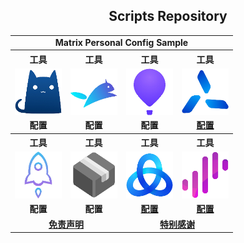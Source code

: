 <div align="center">
  <h2>Scripts Repository</h2>
</div>

<!------------------
<div align="center">
  <a href="https://github.com/Centralmatrix3/Scripts">
    <img src="https://github-readme-stats.vercel.app/api/pin/?username=Centralmatrix3&repo=Scripts&theme=transparent" />
  </a>
</div>
------------------->

<div align="center">
  <table>
    <tr>
      <td align="center" colspan="4"><strong>Matrix Personal Config Sample</strong></td>
    </tr>
    <tr>
      <th><strong>工具</strong></th>
      <th><strong>工具</strong></th>
      <th><strong>工具</strong></th>
      <th><strong>工具</strong></th>
    </tr>
    <tr>
      <td align="center"><img src="https://raw.githubusercontent.com/Centralmatrix3/Scripts/master/Gallery/Color/Clash.png" alt="Clash" align="center" height="75" width="75"></td>
      <td align="center"><img src="https://raw.githubusercontent.com/Centralmatrix3/Scripts/master/Gallery/Color/Egern.png" alt="Egern" align="center" height="75" width="75"></td>
      <td align="center"><img src="https://raw.githubusercontent.com/Centralmatrix3/Scripts/master/Gallery/Color/Loon.png" alt="Loon" align="center" height="75" width="75"></td>
      <td align="center"><img src="https://raw.githubusercontent.com/Centralmatrix3/Scripts/master/Gallery/Color/QuantumultX.png" alt="QuantumultX" align="center" height="75" width="75"></td>
    </tr>
    <tr>
      <td align="center"><strong>配置</strong></td>
      <td align="center"><strong>配置</strong></td>
      <td align="center"><strong>配置</strong></td>
      <td align="center"><a href="https://raw.githubusercontent.com/Centralmatrix3/Scripts/master/QuantumultX/matrix.conf"><strong>配置</strong></a></td>
    </tr>
    <tr>
      <th><strong>工具</strong></th>
      <th><strong>工具</strong></th>
      <th><strong>工具</strong></th>
      <th><strong>工具</strong></th>
    </tr>
    <tr>
      <td align="center"><img src="https://raw.githubusercontent.com/Centralmatrix3/Scripts/master/Gallery/Color/Shadowrocket.png" alt="Shadowrocket" align="center" height="75" width="75"></td>
      <td align="center"><img src="https://raw.githubusercontent.com/Centralmatrix3/Scripts/master/Gallery/Color/Sing-box.png" alt="Sing-box" align="center" height="75" width="75"></td>
      <td align="center"><img src="https://raw.githubusercontent.com/Centralmatrix3/Scripts/master/Gallery/Color/Stash.png" alt="Stash" align="center" height="75" width="75"></td>
      <td align="center"><img src="https://raw.githubusercontent.com/Centralmatrix3/Scripts/master/Gallery/Color/Surge.png" alt="Surge" align="center" height="75" width="75"></td>
    </tr>
    <tr>
      <td align="center"><strong>配置</strong></td>
      <td align="center"><strong>配置</strong></td>
      <td align="center"><a href="https://raw.githubusercontent.com/Centralmatrix3/Scripts/master/Stash/matrix.yaml"><strong>配置</strong></a></td>
      <td align="center"><a href="https://raw.githubusercontent.com/Centralmatrix3/Scripts/master/Surge/matrix.conf"><strong>配置</strong></a></td>
    </tr>
    <tr>
      <td align="center" colspan="2"><strong><a href="https://github.com/Centralmatrix3/Scripts/blob/master/Source/Desc/Disclaimer.md">免责声明</a></strong></td>
      <td align="center" colspan="2"><strong><a href="https://github.com/Centralmatrix3/Scripts/blob/master/Source/Desc/SpecialThank.md">特别感谢</a></strong></td>
    </tr>
  </table>
</div>

<!------------------
<div align="center">
  <table>
    <tr>
      <th><strong>工具</strong></th>
      <th><strong>工具</strong></th>
      <th><strong>工具</strong></th>
      <th><strong>工具</strong></th>
    </tr>
    <tr>
      <td><img src="https://raw.githubusercontent.com/Centralmatrix3/Scripts/master/Gallery/Special/Clash.png" alt="Clash" align="center" height="75" width="75"></td>
      <td align="center"><strong>配置</strong></td>
      <td><img src="https://raw.githubusercontent.com/Centralmatrix3/Scripts/master/Gallery/Special/Egern.png" alt="Egern" align="center" height="75" width="75"></td>
      <td align="center"><strong>配置</strong></td>
    </tr>
    <tr>
      <td><img src="https://raw.githubusercontent.com/Centralmatrix3/Scripts/master/Gallery/Special/Loon.png" alt="Loon" align="center" height="75" width="75"></td>
      <td align="center"><strong>配置</strong></td>
      <td><img src="https://raw.githubusercontent.com/Centralmatrix3/Scripts/master/Gallery/Special/QuantumultX.png" alt="QuantumultX" align="center" height="75" width="75"></td>
      <td align="center"><a href="https://raw.githubusercontent.com/Centralmatrix3/Scripts/master/QuantumultX/matrix.conf"><strong>配置</strong></a></td>
    </tr>
    <tr>
      <td><img src="https://raw.githubusercontent.com/Centralmatrix3/Scripts/master/Gallery/Special/Shadowrocket.png" alt="Shadowrocket" align="center" height="75" width="75"></td>
      <td align="center"><strong>配置</strong></td>
      <td><img src="https://raw.githubusercontent.com/Centralmatrix3/Scripts/master/Gallery/Special/Sing-box.png" alt="Sing-box" align="center" height="75" width="75"></td>
      <td align="center"><strong>配置</strong></td>
    </tr>
    <tr>
      <td><img src="https://raw.githubusercontent.com/Centralmatrix3/Scripts/master/Gallery/Special/Stash.png" alt="Stash" align="center" height="75" width="75"></td>
      <td align="center"><a href="https://raw.githubusercontent.com/Centralmatrix3/Scripts/master/Stash/matrix.yaml"><strong>配置</strong></a></td>
      <td><img src="https://raw.githubusercontent.com/Centralmatrix3/Scripts/master/Gallery/Special/Surge.png" alt="Surge" align="center" height="75" width="75"></td>
      <td align="center"><a href="https://raw.githubusercontent.com/Centralmatrix3/Scripts/master/Surge/matrix.conf"><strong>配置</strong></a></td>
    </tr>
    <tr>
      <td align="center" colspan="2"><strong><a href="https://github.com/Centralmatrix3/Scripts/blob/master/Source/Desc/Disclaimer.md">免责声明</a></strong></td>
      <td align="center" colspan="2"><strong><a href="https://github.com/Centralmatrix3/Scripts/blob/master/Source/Desc/SpecialThank.md">特别感谢</a></strong></td>
    </tr>
  </table>
</div>
------------------->